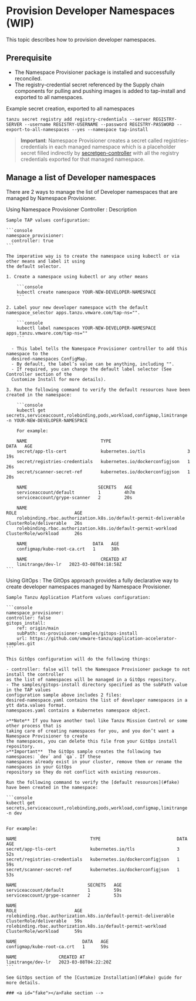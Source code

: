 # Provision Developer Namespaces (WIP)

This topic describes how to provision developer namespaces.

## Prerequisite

- The Namespace Provisioner package is installed and successfully reconciled.
- The registry-credential secret referenced by the Supply chain components for pulling and pushing
images is added to tap-install and exported to all namespaces.

Example secret creation, exported to all namespaces

```console
tanzu secret registry add registry-credentials --server REGISTRY-SERVER --username REGISTRY-USERNAME --password REGISTRY-PASSWORD --export-to-all-namespaces --yes --namespace tap-install
```

>**Important**: Namespace Provisioner creates a secret called registries-credentials in each managed
namespace which is a placeholder secret filled indirectly by
[secretgen-controller](https://github.com/carvel-dev/secretgen-controller) with all the registry
credentials exported for that managed  namespace.

## Manage a list of Developer namespaces

There are 2 ways to manage the list of Developer namespaces that are managed by Namespace Provisioner.

Using Namespace Provisioner Controller
: Description

    Sample TAP values configuration:

    ```console
    namespace_provisioner:
      controller: true
    ```

    The imperative way is to create the namespace using kubectl or via other means and label it using
    the default selector.

    1. Create a namespace using kubectl or any other means

        ```console
        kubectl create namespace YOUR-NEW-DEVELOPER-NAMESPACE
        ```

    2. Label your new developer namespace with the default namespace_selector apps.tanzu.vmware.com/tap-ns="".

        ```console
        kubectl label namespaces YOUR-NEW-DEVELOPER-NAMESPACE apps.tanzu.vmware.com/tap-ns=""
        ```

      - This label tells the Namespace Provisioner controller to add this namespace to the
      desired-namespaces ConfigMap.
      - By default, the label’s value can be anything, including "".
      - If required, you can change the default label selector (See Controller section of the
      Customize Install for more details).

    3. Run the following command to verify the default resources have been created in the namespace:

        ```console
        kubectl get secrets,serviceaccount,rolebinding,pods,workload,configmap,limitrange -n YOUR-NEW-DEVELOPER-NAMESPACE

        For example:

        NAME                            TYPE                             DATA   AGE
        secret/app-tls-cert             kubernetes.io/tls                3      19s
        secret/registries-credentials   kubernetes.io/dockerconfigjson   1      26s
        secret/scanner-secret-ref       kubernetes.io/dockerconfigjson   1      20s

        NAME                           SECRETS   AGE
        serviceaccount/default         1         4h7m
        serviceaccount/grype-scanner   2         20s

        NAME                                                               ROLE                      AGE
        rolebinding.rbac.authorization.k8s.io/default-permit-deliverable   ClusterRole/deliverable   26s
        rolebinding.rbac.authorization.k8s.io/default-permit-workload      ClusterRole/workload      26s

        NAME                         DATA   AGE
        configmap/kube-root-ca.crt   1      38h

        NAME                            CREATED AT
        limitrange/dev-lr   2023-03-08T04:18:58Z
    ```

Using GitOps
: The GitOps approach provides a fully declarative way to create developer namespaces managed
      by Namespace Provisioner.

    Sample Tanzu Application Platform values configuration:

    ```console
    namespace_provisioner:
    controller: false
    gitops_install:
        ref: origin/main
        subPath: ns-provisioner-samples/gitops-install
        url: https://github.com/vmware-tanzu/application-accelerator-samples.git
    ```

    This GitOps configuration will do the following things:

    - controller: false will tell the Namespace Provisioner package to not install the controller
    as the list of namespaces will be managed in a GitOps repository.
    - The samples/gitops-install directory specified as the subPath value in the TAP values
    configuration sample above includes 2 files:
    desired-namespace.yaml contains the list of developer namespaces in a ytt data.values format.
    namespaces.yaml contains a Kubernetes namespace object.

    >**Note** If you have another tool like Tanzu Mission Control or some other process that is
    taking care of creating namespaces for you, and you don’t want a Namespace Provisioner to create
    the namespaces, you can delete this file from your GitOps install repository.
    >**Important**  The GitOps sample creates the following two namespaces: `dev` and `qa`. If these
    namespaces already exist in your cluster, remove them or rename the namespaces in your GitOps
    repository so they do not conflict with existing resources.

    Run the following command to verify the [default resources](#fake) have been created in the namespace:

    ```console
    kubectl get secrets,serviceaccount,rolebinding,pods,workload,configmap,limitrange -n dev


    For example:

    NAME                            TYPE                             DATA   AGE
    secret/app-tls-cert             kubernetes.io/tls                3      52s
    secret/registries-credentials   kubernetes.io/dockerconfigjson   1      59s
    secret/scanner-secret-ref       kubernetes.io/dockerconfigjson   1      53s

    NAME                           SECRETS   AGE
    serviceaccount/default         1         59s
    serviceaccount/grype-scanner   2         53s

    NAME                                                               ROLE                      AGE
    rolebinding.rbac.authorization.k8s.io/default-permit-deliverable   ClusterRole/deliverable   59s
    rolebinding.rbac.authorization.k8s.io/default-permit-workload      ClusterRole/workload      59s

    NAME                         DATA   AGE
    configmap/kube-root-ca.crt   1      59s

    NAME                CREATED AT
    limitrange/dev-lr   2023-03-08T04:22:20Z
    ```

    See GitOps section of the [Customize Installation](#fake) guide for more details.

    ### <a id="fake"></a>Fake section -->